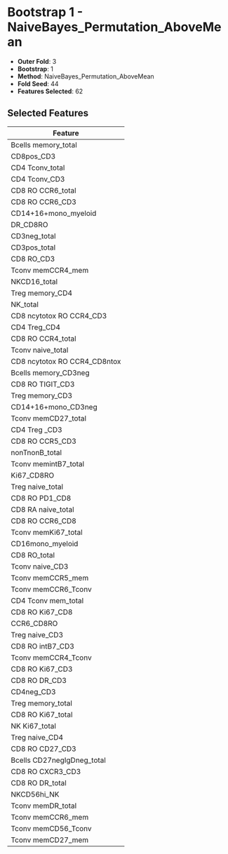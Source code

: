 # Bootstrap 1 - NaiveBayes_Permutation_AboveMean

- **Outer Fold**: 3
- **Bootstrap**: 1
- **Method**: NaiveBayes_Permutation_AboveMean
- **Fold Seed**: 44
- **Features Selected**: 62

## Selected Features

| Feature |
|---------|
| Bcells memory_total |
| CD8pos_CD3 |
| CD4 Tconv_total |
| CD4 Tconv_CD3 |
| CD8 RO CCR6_total |
| CD8 RO CCR6_CD3 |
| CD14+16+mono_myeloid |
| DR_CD8RO |
| CD3neg_total |
| CD3pos_total |
| CD8 RO_CD3 |
| Tconv memCCR4_mem |
| NKCD16_total |
| Treg memory_CD4 |
| NK_total |
| CD8 ncytotox RO CCR4_CD3 |
| CD4 Treg_CD4 |
| CD8 RO CCR4_total |
| Tconv naive_total |
| CD8 ncytotox RO CCR4_CD8ntox |
| Bcells memory_CD3neg |
| CD8 RO TIGIT_CD3 |
| Treg memory_CD3 |
| CD14+16+mono_CD3neg |
| Tconv memCD27_total |
| CD4 Treg _CD3 |
| CD8 RO CCR5_CD3 |
| nonTnonB_total |
| Tconv memintB7_total |
| Ki67_CD8RO |
| Treg naive_total |
| CD8 RO PD1_CD8 |
| CD8 RA naive_total |
| CD8 RO CCR6_CD8 |
| Tconv memKi67_total |
| CD16mono_myeloid |
| CD8 RO_total |
| Tconv naive_CD3 |
| Tconv memCCR5_mem |
| Tconv memCCR6_Tconv |
| CD4 Tconv mem_total |
| CD8 RO Ki67_CD8 |
| CCR6_CD8RO |
| Treg naive_CD3 |
| CD8 RO intB7_CD3 |
| Tconv memCCR4_Tconv |
| CD8  RO Ki67_CD3 |
| CD8 RO DR_CD3 |
| CD4neg_CD3 |
| Treg memory_total |
| CD8 RO Ki67_total |
| NK Ki67_total |
| Treg naive_CD4 |
| CD8 RO CD27_CD3 |
| Bcells CD27negIgDneg_total |
| CD8 RO CXCR3_CD3 |
| CD8 RO DR_total |
| NKCD56hi_NK |
| Tconv memDR_total |
| Tconv memCCR6_mem |
| Tconv memCD56_Tconv |
| Tconv memCD27_mem |
